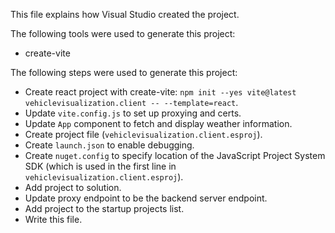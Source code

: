 This file explains how Visual Studio created the project.

The following tools were used to generate this project:
- create-vite

The following steps were used to generate this project:
- Create react project with create-vite: `npm init --yes vite@latest vehiclevisualization.client -- --template=react`.
- Update `vite.config.js` to set up proxying and certs.
- Update `App` component to fetch and display weather information.
- Create project file (`vehiclevisualization.client.esproj`).
- Create `launch.json` to enable debugging.
- Create `nuget.config` to specify location of the JavaScript Project System SDK (which is used in the first line in `vehiclevisualization.client.esproj`).
- Add project to solution.
- Update proxy endpoint to be the backend server endpoint.
- Add project to the startup projects list.
- Write this file.